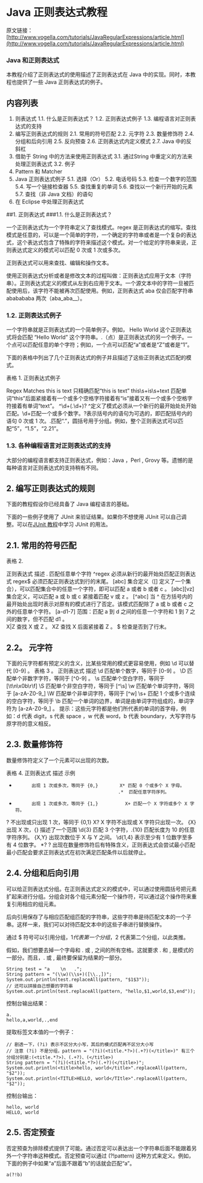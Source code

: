 # Java 正则表达式教程
原文链接：[http://www.vogella.com/tutorials/JavaRegularExpressions/article.html](http://www.vogella.com/tutorials/JavaRegularExpressions/article.html)
### Java 和正则表达式
本教程介绍了正则表达式的使用描述了正则表达式在 Java 中的实现。同时，本教程也提供了一些 Java 正则表达式的例子。

## 内容列表
1. 则表达式
    1.1. 什么是正则表达式？
    1.2. 正则表达式例子
    1.3. 编程语言对正则表达式的支持
2. 编写正则表达式的规则
    2.1. 常用的符号匹配
    2.2. 元字符
    2.3. 数量修饰符
    2.4. 分组和后向引用
    2.5. 反向预查
    2.6. 正则表达式内定义模式
    2.7. Java 中的反斜杠
3. 借助于 String 中的方法来使用正则表达式
    3.1. 通过String 中重定义的方法来处理正则表达式
    3.2. 例子
4. Pattern 和 Matcher
5. Java 正则表达式例子
    5.1. 选择（Or）
    5.2. 电话号码
    5.3. 检查一个数字的范围
    5.4. 写一个链接检查器
    5.5. 查找重复的单词
    5.6. 查找以一个新行开始的元素
    5.7. 查找（非 Java 文档）的语句
6. 在 Eclipse 中处理正则表达式

##1. 正则表达式
###1.1. 什么是正则表达式？

一个正则表达式为一个字符串定义了查找模式。regex 是正则表达式的缩写。查找模式是任意的，可以是一个简单的字符，一个确定的字符串或者是一个复杂的表达式，这个表达式包含了特殊的字符来描述这个模式。对一个给定的字符串来说，正则表达式定义的模式可以匹配 0 次或 1 次或多次。

正则表达式可以用来查找、编辑和操作文本。

使用正则表达式分析或者是修改文本的过程叫做：正则表达式应用于文本（字符串）。正则表达式定义的模式从左到右应用于文本。一个源文本中的字符一旦被匹配使用后，该字符不能被再次匹配使用。例如，正则表达式 aba 仅会匹配字符串 ababababa 两次（aba_aba__）。

### 1.2. 正则表达式例子

一个字符串就是正则表达式的一个简单例子。例如， Hello World 这个正则表达式将会匹配 “Hello World” 这个字符串。.（点）是正则表达式的另一个例子。一个点可以匹配任意的单个字符；例如，一个点可以匹配“a”或者是“Z”或者是“1”。

下面的表格中列出了几个正则表达式的例子并且描述了这些正则表达式匹配的模式。

表格 1. 正则表达式例子

Regex                  Matches
this is text           只精确匹配“this is text”
this\s+is\s+text       匹配单词“this”后面紧接着有一个或多个空格字符接着有“is”接着又有一个或多个空格字符接着有单词“text”。
^\d+(\.\d+)?           ^定义了模式必须从一个新行的最开始处处开始匹配。\d+匹配一个或多个数字。?表示括号内的语句为可选的，即匹配括号内的语句 0 次或 1 次。\.匹配“.”，圆括号用于分组。例如，整个正则表达式可以匹配“5”，“1.5”，“2.21”。

### 1.3. 各种编程语言对正则表达式的支持
大部分的编程语言都支持正则表达式，例如：Java ，Perl , Grovy 等。遗憾的是每种语言对正则表达式的支持稍有不同。

## 2. 编写正则表达式的规则
下面的教程假设你已经具备了 Java 编程语言的基础。

下面的一些例子使用了 JUnit 来验证结果。如果你不想使用 JUnit 可以自己调整。可以在[JUnit 教程](http://www.vogella.com/tutorials/JUnit/article.html)中学习 JUnit 的用法。
## 2.1. 常用的符号匹配
 表格 2.
 
 正则表达式   描述
 .          匹配任意单个字符
 ^regex     必须从新行的最开始处匹配正则表达式
 regex$     必须匹配正则表达式到行的末尾。
 [abc]      集合定义（[] 定义了一个集合），可以匹配集合中的任意一个字符，即可以匹配 a 或者 b 或者 c 。
 [abc][vz]  集合定义，可以匹配 a 或 b 或 c 紧接着匹配 v 或 z 。
 [^abc]     当 ^ 在方括号内的最开始处出现时表示对原有的模式进行了否定。该模式匹配除了 a 或 b 或者 c 之外的任意单个字符。
 [a-d1-7]   范围：匹配 a 到 d 之间的任意一个字符和 1 到 7 之间的数字，但不匹配 d1 。       
 X|Z        查找 X 或 Z 。
 XZ         查找 X 后面紧接着 Z 。
 $          检查是否到了行末。 
 
 ## 2.2。 元字符
 下面的元字符都有预定义的含义，比某些常用的模式更容易使用，例如 \d 可以替代 [0-9] 。
 表格 3 。
 正则表达式   描述
 \d         匹配单个数字，等同于 [0-9] 。
 \D         匹配单个非数字字符，等同于 [^0-9] 。
 \s         匹配单个空白字符，等同于 [\t\n\x0b\r\f]
 \S         匹配单个非空白字符，等同于 [^\s]
 \w         匹配单个单词字符，等同于 [a-zA-Z0-9_]
 \W         匹配单个非单词字符，等同于 [^w]
 \s+        匹配 1 个或多个连续的空白字符，等同于
 \b         匹配一个单词的边界，单词是由单词字符组成的，单词字符为 [a-zA-Z0-9_] 。
 提示：这些元字符都是他们所代表的单词的首字母，例如：d 代表 digit，s 代表 space ，w 代表 word，b 代表 boundary，大写字符与原字符的意义相反。
## 2.3. 数量修饰符
数量修饰符定义了一个元素可以出现的次数。

表格 4.
正则表达式    描述                             示例
*           出现 1 次或多次，等同于 {0,}        X* 匹配 0 个或多个 X 字母。
                                            .*  匹配任意字符序列。           
+           出现 1 次或多次，等同于 {1,}          X+ 匹配一个 X 字符或多个 X 字符。          
?           不出现或只出现 1 次，等同于 {0,1}   X? X 字符不出现或 X 字符只出现一次。
{X}         出现 X 次，{} 描述了一个范围       \d{3} 匹配 3 个字符，.{10} 匹配长度为 10 的任意字符序列。
{X,Y}       出现次数位于 X 与 Y 之间。          \d{1,4} 表示至少有 1 位数字至多有 4 位数字。
*?          ? 出现在数量修饰符后有特殊含义，正则表达式会尝试最小匹配
            最小匹配会要求正则表达式在初次满足匹配条件以后就停止。

## 2.4. 分组和后向引用
可以给正则表达式分组。在正则表达式定义的模式中，可以通过使用圆括号把元素扩起来进行分组。分组会对各个组元素分配一个操作符，可以通过这个操作符来重复引用相应的组元素。

后向引用保存了与相应匹配组匹配的字符串，这些字符串是待匹配文本的一个子串。这样一来，我们可以对待匹配文本中的这些子串进行替换操作。

通过 $ 符号可以引用分组，$1 代表第一个分组，$2 代表第二个分组，以此类推。

假如，我们想要去掉一个字母和 . 或 , 之间的所有空格。这就要求 . 和 , 是模式的一部分。而且，. 或 , 最终要保留为结果的一部分。

```
String test = "a    \n   .";
String pattern = "(\\w)(\\s+)([\\.,])";
System.out.println(test.replaceAll(pattern, "$1$3"));
// 还可以拼接自己想要的字符串
System.out.println(test.replaceAll(pattern, "hello,$1,world,$3,end"));
```

控制台输出结果：

```
a.
hello,a,world,.,end
```

提取标签文本值的一个例子：

```
// 剧透一下，(?i) 表示不区分大小写，其后的模式匹配再不区分大小写
// 注意 (?i) 不是分组，pattern = "(?i)(<title.*?>)(.+?)(</title>)" 有三个分组分别是:(<title.*?>)、(.+?)、(</title>)
String pattern = "(?i)(<title.*?>)(.+?)(</title>)";
System.out.println(<title>hello, world</title>".replaceAll(pattern, "$2"));    
System.out.println(<TITLE>HELLO, world</TItle>".replaceAll(pattern, "$2"));   

```

控制台输出：
```
hello, world
HELLO, world
```

## 2.5. 否定预查
否定预查为排除模式提供了可能。通过否定可以表达出一个字符串后面不能跟着另外一个字符串这种模式。否定预查可以通过 (?!pattern) 这种方式来定义。例如，下面的例子中如果“a”后面不跟着“b”的话就会匹配“a”。

```
a(?!b)
```














      
                            
 
 




    
